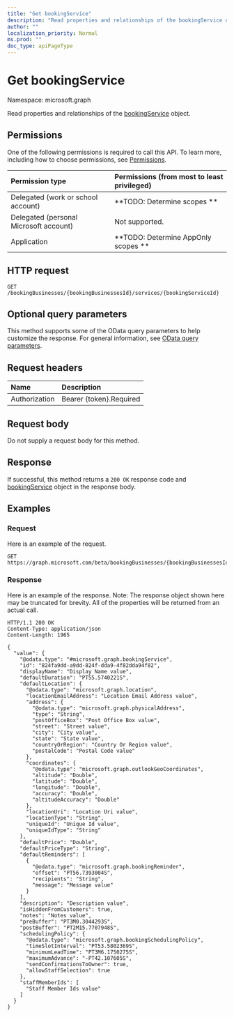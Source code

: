 ```yaml
---
title: "Get bookingService"
description: "Read properties and relationships of the bookingService object."
author: ""
localization_priority: Normal
ms.prod: ""
doc_type: apiPageType
---
```


# Get bookingService

Namespace: microsoft.graph

Read properties and relationships of the [bookingService](../resources/bookingservice.md) object.

## Permissions
One of the following permissions is required to call this API. To learn more, including how to choose permissions, see [Permissions](/concepts/permissions-reference.md).

|Permission type|Permissions (from most to least privileged)|
|:---|:---|
|Delegated (work or school account)|**TODO: Determine scopes **|
|Delegated (personal Microsoft account)|Not supported.|
|Application|**TODO: Determine AppOnly scopes **|

## HTTP request
<!-- {
  "blockType": "ignored"
}
-->
``` http
GET /bookingBusinesses/{bookingBusinessesId}/services/{bookingServiceId}
```

## Optional query parameters
This method supports some of the OData query parameters to help customize the response. For general information, see [OData query parameters](/graph/query-parameters).

## Request headers
|Name|Description|
|:---|:---|
|Authorization|Bearer {token}.Required|

## Request body
Do not supply a request body for this method.

## Response
If successful, this method returns a `200 OK` response code and [bookingService](../resources/bookingservice.md) object in the response body.

## Examples

### Request
Here is an example of the request.
<!-- {
  "blockType": "request",
  "name": "get_bookingservice"
}
-->
``` http
GET https://graph.microsoft.com/beta/bookingBusinesses/{bookingBusinessesId}/services/{bookingServiceId}
```

### Response
Here is an example of the response. Note: The response object shown here may be truncated for brevity. All of the properties will be returned from an actual call.
<!-- {
  "blockType": "response",
  "truncated": true,
  "@odata.type": "microsoft.graph.bookingService"
}
-->
``` http
HTTP/1.1 200 OK
Content-Type: application/json
Content-Length: 1965

{
  "value": {
    "@odata.type": "#microsoft.graph.bookingService",
    "id": "824fa9dd-a9dd-824f-dda9-4f82dda94f82",
    "displayName": "Display Name value",
    "defaultDuration": "PT55.5740221S",
    "defaultLocation": {
      "@odata.type": "microsoft.graph.location",
      "locationEmailAddress": "Location Email Address value",
      "address": {
        "@odata.type": "microsoft.graph.physicalAddress",
        "type": "String",
        "postOfficeBox": "Post Office Box value",
        "street": "Street value",
        "city": "City value",
        "state": "State value",
        "countryOrRegion": "Country Or Region value",
        "postalCode": "Postal Code value"
      },
      "coordinates": {
        "@odata.type": "microsoft.graph.outlookGeoCoordinates",
        "altitude": "Double",
        "latitude": "Double",
        "longitude": "Double",
        "accuracy": "Double",
        "altitudeAccuracy": "Double"
      },
      "locationUri": "Location Uri value",
      "locationType": "String",
      "uniqueId": "Unique Id value",
      "uniqueIdType": "String"
    },
    "defaultPrice": "Double",
    "defaultPriceType": "String",
    "defaultReminders": [
      {
        "@odata.type": "microsoft.graph.bookingReminder",
        "offset": "PT56.7393004S",
        "recipients": "String",
        "message": "Message value"
      }
    ],
    "description": "Description value",
    "isHiddenFromCustomers": true,
    "notes": "Notes value",
    "preBuffer": "PT3M0.3044293S",
    "postBuffer": "PT2M15.7707948S",
    "schedulingPolicy": {
      "@odata.type": "microsoft.graph.bookingSchedulingPolicy",
      "timeSlotInterval": "PT53.5802369S",
      "minimumLeadTime": "PT3M6.1750275S",
      "maximumAdvance": "-PT42.107605S",
      "sendConfirmationsToOwner": true,
      "allowStaffSelection": true
    },
    "staffMemberIds": [
      "Staff Member Ids value"
    ]
  }
}
```

